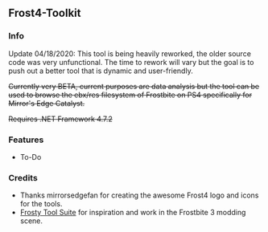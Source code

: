 ## Frost4-Toolkit

### Info

Update 04/18/2020: This tool is being heavily reworked, the older source code was very unfunctional. The time to rework will vary but the goal is to push out a better tool that is dynamic and user-friendly.

~~Currently very BETA, current purposes are data analysis but the tool can be used to browse the ebx/res filesystem of Frostbite on PS4 specifically for Mirror's Edge Catalyst.~~

~~Requires .NET Framework 4.7.2~~

### Features
 - To-Do

### Credits
 - Thanks mirrorsedgefan for creating the awesome Frost4 logo and icons for the tools.
 - [Frosty Tool Suite](https://github.com/GalaxyEham/FrostyToolSuite) for inspiration and work in the Frostbite 3 modding scene.